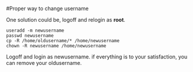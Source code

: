 #Proper way to change username

One solution could be, logoff and relogin as **root**.

```
useradd -m newusername
passwd newusername
cp -R /home/oldusername/* /home/newusername
chown -R newusername /home/newusername
```

Logoff and login as newusername.
if everything is to your satisfaction, you can remove your oldusername.

